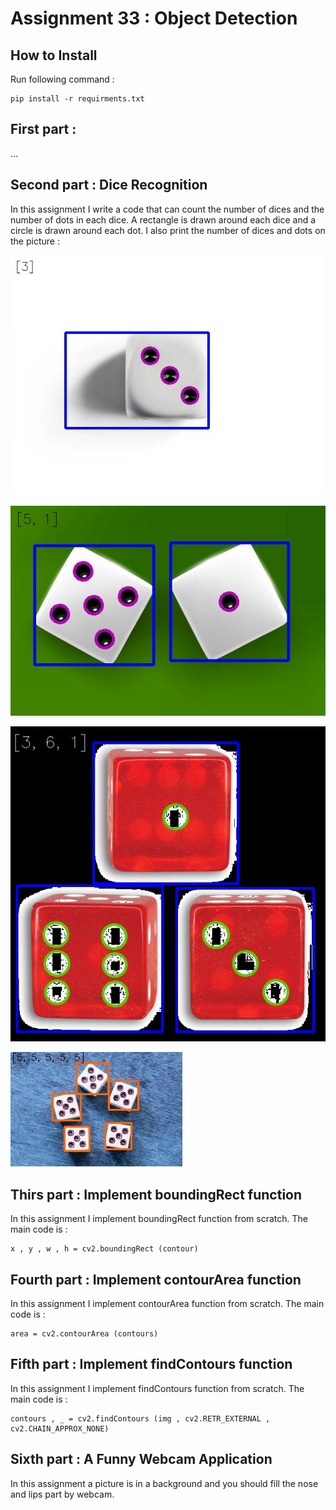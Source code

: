 # Assignment 33 : Object Detection

## How to Install
Run following command :
```
pip install -r requirments.txt
```

## First part : 

...

## Second part : Dice Recognition
In this assignment I write a code that can count the number of dices and the number of dots in each dice.
A rectangle is drawn around each dice and a circle is drawn around each dot. I also print the number of dices and dots on the picture :

![alt text](outputs/output_2_1D.jpg)

![alt text](outputs/output_2_2D.jpg)

![alt text](outputs/output_2_3D.jpg)

![alt text](outputs/output_2_5D.jpg)

## Thirs part : Implement boundingRect function
In this assignment I implement boundingRect function from scratch. The main code is :
```
x , y , w , h = cv2.boundingRect (contour)
```

## Fourth part : Implement contourArea function
In this assignment I implement contourArea function from scratch. The main code is :
```
area = cv2.contourArea (contours)
```

## Fifth part : Implement findContours function
In this assignment I implement findContours function from scratch. The main code is :
```
contours , _ = cv2.findContours (img , cv2.RETR_EXTERNAL , cv2.CHAIN_APPROX_NONE)
```

## Sixth part : A Funny Webcam Application
In this assignment a picture is in a background and you should fill the nose and lips part by webcam.
